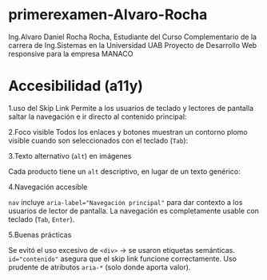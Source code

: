 # primerexamen-Alvaro-Rocha
Ing.Alvaro Daniel Rocha Rocha, Estudiante del Curso Complementario de la carrera de Ing.Sistemas
en la Universidad UAB
Proyecto de Desarrollo Web responsive para la empresa MANACO

# Accesibilidad (a11y)
1.uso del Skip Link
Permite a los usuarios de teclado y lectores de pantalla saltar la navegación e ir directo al contenido principal:

2.Foco visible
Todos los enlaces y botones muestran un contorno plomo visible
cuando son seleccionados con el teclado (`Tab`):

3.Texto alternativo (`alt`) en imágenes

Cada producto tiene un `alt` descriptivo, en lugar de un texto genérico:

4.Navegación accesible

`nav` incluye `aria-label="Navegación principal"` para dar contexto  a los usuarios de lector de pantalla.
La navegación es completamente usable con teclado (`Tab`, `Enter`).

5.Buenas prácticas

Se evitó el uso excesivo de `<div>` → se usaron etiquetas semánticas.
`id="contenido"` asegura que el skip link funcione correctamente.
Uso prudente de atributos `aria-*` (solo donde aporta valor).